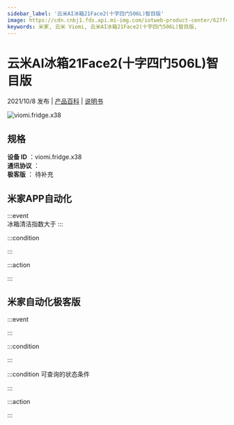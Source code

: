 ```yaml
---
sidebar_label: '云米AI冰箱21Face2(十字四门506L)智目版'
image: https://cdn.cnbj1.fds.api.mi-img.com/iotweb-product-center/627f4b1693582e77dec1e8577cd40fe2_1627453072956.png?GalaxyAccessKeyId=AKVGLQWBOVIRQ3XLEW&Expires=9223372036854775807&Signature=VLeiQxYy/T/K1/+lLD69QWRVg4M=
keywords: 米家, 云米 Viomi, 云米AI冰箱21Face2(十字四门506L)智目版, 
---
```

# 云米AI冰箱21Face2(十字四门506L)智目版

2021/10/8 发布 | [产品百科](https://home.mi.com/webapp/content/baike/product/index.html?model=viomi.fridge.x38/) | [说明书](https://home.mi.com/views/introduction.html?model=viomi.fridge.x38&region=cn)

![viomi.fridge.x38](https://cdn.cnbj1.fds.api.mi-img.com/iotweb-product-center/627f4b1693582e77dec1e8577cd40fe2_1627453072956.png?GalaxyAccessKeyId=AKVGLQWBOVIRQ3XLEW&Expires=9223372036854775807&Signature=VLeiQxYy/T/K1/+lLD69QWRVg4M=)

## 规格  
> 
**设备 ID** ：viomi.fridge.x38  
**通讯协议** ：  
**极客版**  ： 待补充 


## 米家APP自动化  

:::event  
冰箱清洁指数大于
:::

:::condition  

:::

:::action   

:::

## 米家自动化极客版  

:::event  

:::

:::condition  

:::

:::condition 可查询的状态条件  

:::

:::action  

:::

        
